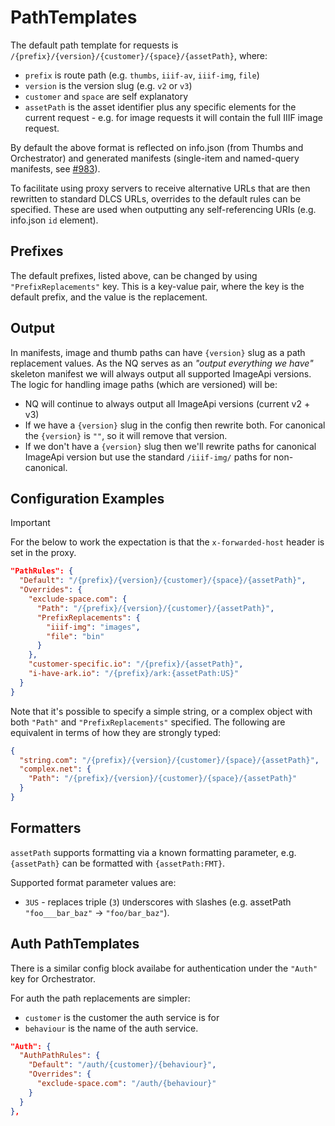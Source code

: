 # PathTemplates

The default path template for requests is `/{prefix}/{version}/{customer}/{space}/{assetPath}`, where:

* `prefix` is route path (e.g. `thumbs`, `iiif-av`, `iiif-img`, `file`)
* `version` is the version slug (e.g. `v2` or `v3`)
* `customer` and `space` are self explanatory
* `assetPath` is the asset identifier plus any specific elements for the current request - e.g. for image requests it will contain the full IIIF image request.

By default the above format is reflected on info.json (from Thumbs and Orchestrator) and generated manifests (single-item and named-query manifests, see [#983](https://github.com/dlcs/protagonist/issues/983)).

To facilitate using proxy servers to receive alternative URLs that are then rewritten to standard DLCS URLs, overrides to the default rules can be specified. These are used when outputting any self-referencing URIs (e.g. info.json `id` element).

## Prefixes

The default prefixes, listed above, can be changed by using `"PrefixReplacements"` key. This is a key-value pair, where the key is the default prefix, and the value is the replacement.

## Output

In manifests, image and thumb paths can have `{version}` slug as a path replacement values. As the NQ serves as an _"output everything we have"_ skeleton manifest we will always output all supported ImageApi versions. The logic for handling image paths (which are versioned) will be:

* NQ will continue to always output all ImageApi versions (current v2 + v3)
* If we have a `{version}` slug in the config then rewrite both. For canonical the `{version}` is `""`, so it will remove that version.
* If we don't have a `{version}` slug then we'll rewrite paths for canonical ImageApi version but use the standard `/iiif-img/` paths for non-canonical.

## Configuration Examples

> [!IMPORTANT]
> For the below to work the expectation is that the `x-forwarded-host` header is set in the proxy.

```json
"PathRules": {
  "Default": "/{prefix}/{version}/{customer}/{space}/{assetPath}",
  "Overrides": {
    "exclude-space.com": {
      "Path": "/{prefix}/{version}/{customer}/{assetPath}",
      "PrefixReplacements": {
        "iiif-img": "images",
        "file": "bin"
      }
    },
    "customer-specific.io": "/{prefix}/{assetPath}",
    "i-have-ark.io": "/{prefix}/ark:{assetPath:US}"
  }
}
```

Note that it's possible to specify a simple string, or a complex object with both `"Path"` and `"PrefixReplacements"` specified. The following are equivalent in terms of how they are strongly typed:

```json
{
  "string.com": "/{prefix}/{version}/{customer}/{space}/{assetPath}",
  "complex.net": {
    "Path": "/{prefix}/{version}/{customer}/{space}/{assetPath}"
  }
}
```

## Formatters

`assetPath` supports formatting via a known formatting parameter, e.g. `{assetPath}` can be formatted with `{assetPath:FMT}`.

Supported format parameter values are:

* `3US` - replaces triple (`3`) `U`nderscores with `S`lashes (e.g. assetPath `"foo___bar_baz"` -> `"foo/bar_baz"`).

## Auth PathTemplates

There is a similar config block availabe for authentication under the `"Auth"` key for Orchestrator.

For auth the path replacements are simpler:
* `customer` is the customer the auth service is for
* `behaviour` is the name of the auth service.

```json
"Auth": {
  "AuthPathRules": {
    "Default": "/auth/{customer}/{behaviour}",
    "Overrides": {
      "exclude-space.com": "/auth/{behaviour}"
    }
  }
},
```
